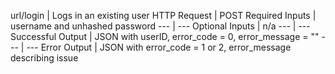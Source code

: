 url/login | Logs in an existing user
HTTP Request | POST
Required Inputs | username and unhashed password
--- | ---
Optional Inputs | n/a
--- | ---
Successful Output | JSON with userID, error_code = 0, error_message = ""
--- | ---
Error Output | JSON with error_code = 1 or 2, error_message describing issue

